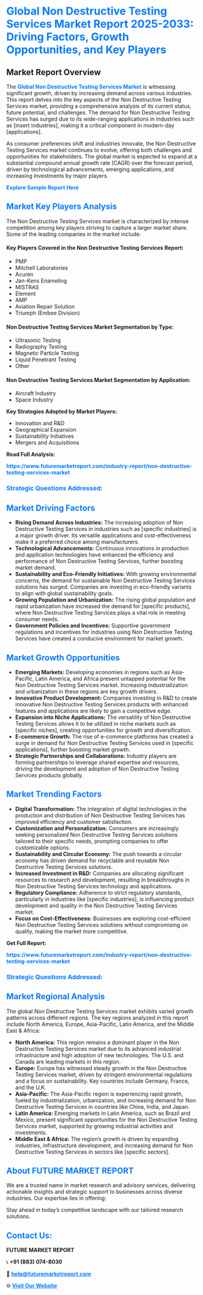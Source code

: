<h1 style="color: #007BFF;">Global Non Destructive Testing Services Market Report 2025-2033: Driving Factors, Growth Opportunities, and Key Players</h1>

<section id="overview">
<h2>Market Report Overview</h2>
<p>The <a href="https://www.futuremarketreport.com/industry-report/non-destructive-testing-services-market" style="color: #007BFF; text-decoration: none;"><strong>Global Non Destructive Testing Services Market</strong></a> is witnessing significant growth, driven by increasing demand across various industries. This report delves into the key aspects of the Non Destructive Testing Services market, providing a comprehensive analysis of its current status, future potential, and challenges. The demand for Non Destructive Testing Services has surged due to its wide-ranging applications in industries such as [insert industries], making it a critical component in modern-day [applications].</p>
<p>As consumer preferences shift and industries innovate, the Non Destructive Testing Services market continues to evolve, offering both challenges and opportunities for stakeholders. The global market is expected to expand at a substantial compound annual growth rate (CAGR) over the forecast period, driven by technological advancements, emerging applications, and increasing investments by major players.</p>
</section>

<section id="overview">
<p><a href="https://www.futuremarketreport.com/request-sample/reportId=26325" style="color: #007BFF; text-decoration: none;"><strong>Explore Sample Report Here</strong></a></p>
</section>

<section id="key-players">
<h2 style="color: #007BFF;">Market Key Players Analysis</h2>
<p>The Non Destructive Testing Services market is characterized by intense competition among key players striving to capture a larger market share. Some of the leading companies in the market include:</p>
<h4>Key Players Covered in the Non Destructive Testing Services Report:</h4>
<ul><li>PMP</li><li>Mitchell Laboratories</li><li>Acuren</li><li>Jan-Kens Enameling</li><li>MISTRAS</li><li>Element</li><li>AMP</li><li>Aviation Repair Solution</li><li>Triumph (Embee Division)</li></ul>
<h4>Non Destructive Testing Services Market Segmentation by Type:</h4>
<ul><li>Ultrasonic Testing</li><li>Radiography Testing</li><li>Magnetic Particle Testing</li><li>Liquid Penetrant Testing</li><li>Other</li></ul>

<h4>Non Destructive Testing Services Market Segmentation by Application:</h4>
<ul><li>Aircraft Industry</li><li>Space Industry</li></ul>
<p><strong>Key Strategies Adopted by Market Players:</strong></p>
<ul>
<li>Innovation and R&D</li>
<li>Geographical Expansion</li>
<li>Sustainability Initiatives</li>
<li>Mergers and Acquisitions</li>
</ul>
</section>

<section>
<p><strong>Read Full Analysis: </strong></p><a href="https://www.futuremarketreport.com/industry-report/non-destructive-testing-services-market" style="color: #007BFF; text-decoration: none;"><strong>https://www.futuremarketreport.com/industry-report/non-destructive-testing-services-market</strong></a>
<h3 style="color: #007BFF;">Strategic Questions Addressed:</h3>
</section>

<section id="driving-factors">
<h2 style="color: #007BFF;">Market Driving Factors</h2>
<ul>
<li><strong>Rising Demand Across Industries:</strong> The increasing adoption of Non Destructive Testing Services in industries such as [specific industries] is a major growth driver. Its versatile applications and cost-effectiveness make it a preferred choice among manufacturers.</li>
<li><strong>Technological Advancements:</strong> Continuous innovations in production and application technologies have enhanced the efficiency and performance of Non Destructive Testing Services, further boosting market demand.</li>
<li><strong>Sustainability and Eco-Friendly Initiatives:</strong> With growing environmental concerns, the demand for sustainable Non Destructive Testing Services solutions has surged. Companies are investing in eco-friendly variants to align with global sustainability goals.</li>
<li><strong>Growing Population and Urbanization:</strong> The rising global population and rapid urbanization have increased the demand for [specific products], where Non Destructive Testing Services plays a vital role in meeting consumer needs.</li>
<li><strong>Government Policies and Incentives:</strong> Supportive government regulations and incentives for industries using Non Destructive Testing Services have created a conducive environment for market growth.</li>
</ul>
</section>

<section id="growth-opportunities">
<h2 style="color: #007BFF;">Market Growth Opportunities</h2>
<ul>
<li><strong>Emerging Markets:</strong> Developing economies in regions such as Asia-Pacific, Latin America, and Africa present untapped potential for the Non Destructive Testing Services market. Increasing industrialization and urbanization in these regions are key growth drivers.</li>
<li><strong>Innovative Product Development:</strong> Companies investing in R&D to create innovative Non Destructive Testing Services products with enhanced features and applications are likely to gain a competitive edge.</li>
<li><strong>Expansion into Niche Applications:</strong> The versatility of Non Destructive Testing Services allows it to be utilized in niche markets such as [specific niches], creating opportunities for growth and diversification.</li>
<li><strong>E-commerce Growth:</strong> The rise of e-commerce platforms has created a surge in demand for Non Destructive Testing Services used in [specific applications], further boosting market growth.</li>
<li><strong>Strategic Partnerships and Collaborations:</strong> Industry players are forming partnerships to leverage shared expertise and resources, driving the development and adoption of Non Destructive Testing Services products globally.</li>
</ul>
</section>

<section id="trending-factors">
<h2 style="color: #007BFF;">Market Trending Factors</h2>
<ul>
<li><strong>Digital Transformation:</strong> The integration of digital technologies in the production and distribution of Non Destructive Testing Services has improved efficiency and customer satisfaction.</li>
<li><strong>Customization and Personalization:</strong> Consumers are increasingly seeking personalized Non Destructive Testing Services solutions tailored to their specific needs, prompting companies to offer customizable options.</li>
<li><strong>Sustainability and Circular Economy:</strong> The push towards a circular economy has driven demand for recyclable and reusable Non Destructive Testing Services solutions.</li>
<li><strong>Increased Investment in R&D:</strong> Companies are allocating significant resources to research and development, resulting in breakthroughs in Non Destructive Testing Services technology and applications.</li>
<li><strong>Regulatory Compliance:</strong> Adherence to strict regulatory standards, particularly in industries like [specific industries], is influencing product development and quality in the Non Destructive Testing Services market.</li>
<li><strong>Focus on Cost-Effectiveness:</strong> Businesses are exploring cost-efficient Non Destructive Testing Services solutions without compromising on quality, making the market more competitive.</li>
</ul>
</section>

<section>
<p><strong>Get Full Report: </strong></p><a href="https://www.futuremarketreport.com/industry-report/non-destructive-testing-services-market" style="color: #007BFF; text-decoration: none;"><strong>https://www.futuremarketreport.com/industry-report/non-destructive-testing-services-market</strong></a>
<h3 style="color: #007BFF;">Strategic Questions Addressed:</h3>
</section>


<section id="regional-analysis">
<h2 style="color: #007BFF;">Market Regional Analysis</h2>
<p>The global Non Destructive Testing Services market exhibits varied growth patterns across different regions. The key regions analyzed in this report include North America, Europe, Asia-Pacific, Latin America, and the Middle East & Africa:</p>
<ul>
<li><strong>North America:</strong> This region remains a dominant player in the Non Destructive Testing Services market due to its advanced industrial infrastructure and high adoption of new technologies. The U.S. and Canada are leading markets in this region.</li>
<li><strong>Europe:</strong> Europe has witnessed steady growth in the Non Destructive Testing Services market, driven by stringent environmental regulations and a focus on sustainability. Key countries include Germany, France, and the U.K.</li>
<li><strong>Asia-Pacific:</strong> The Asia-Pacific region is experiencing rapid growth, fueled by industrialization, urbanization, and increasing demand for Non Destructive Testing Services in countries like China, India, and Japan.</li>
<li><strong>Latin America:</strong> Emerging markets in Latin America, such as Brazil and Mexico, present significant opportunities for the Non Destructive Testing Services market, supported by growing industrial activities and investments.</li>
<li><strong>Middle East & Africa:</strong> The region’s growth is driven by expanding industries, infrastructure development, and increasing demand for Non Destructive Testing Services in sectors like [specific sectors].</li>
</ul>
</section>

<footer>
<h2 style="color: #007BFF;">About FUTURE MARKET REPORT</h2>
<p>We are a trusted name in market research and advisory services, delivering actionable insights and strategic support to businesses across diverse industries. Our expertise lies in offering:</p>

<p>Stay ahead in today’s competitive landscape with our tailored research solutions.</p>

<h2 style="color: #007BFF;">Contact Us:</h2>
<p><strong>FUTURE MARKET REPORT</strong></p>
<p>📞 <strong>+91 (883) 074-8030</strong></p>
<p>📧 <strong><a href="mailto:help@futuremarketreport.com" style="color: #007BFF;">help@futuremarketreport.com</a></strong></p>
<p>🌐 <strong><a href="https://www.futuremarketreport.com/" style="color: #007BFF;">Visit Our Website</a></strong></p>
</footer>